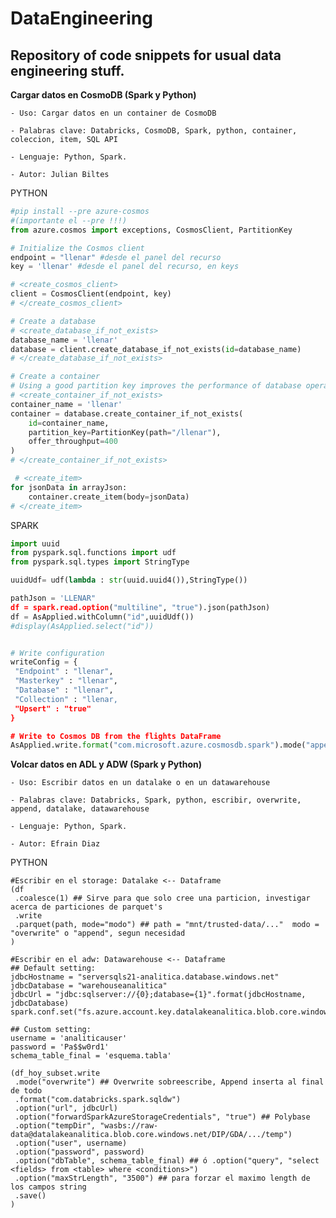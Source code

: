 # DataEngineering
Repository of code snippets for usual data engineering stuff.
-----------------
**Cargar datos en CosmoDB (Spark y Python)**

	- Uso: Cargar datos en un container de CosmoDB

	- Palabras clave: Databricks, CosmoDB, Spark, python, container, coleccion, item, SQL API

	- Lenguaje: Python, Spark.
	
	- Autor: Julian Biltes

PYTHON 
``` python
#pip install --pre azure-cosmos 
#(importante el --pre !!!)
from azure.cosmos import exceptions, CosmosClient, PartitionKey

# Initialize the Cosmos client
endpoint = "llenar" #desde el panel del recurso
key = 'llenar' #desde el panel del recurso, en keys

# <create_cosmos_client>
client = CosmosClient(endpoint, key)
# </create_cosmos_client>

# Create a database
# <create_database_if_not_exists>
database_name = 'llenar'
database = client.create_database_if_not_exists(id=database_name)
# </create_database_if_not_exists>

# Create a container
# Using a good partition key improves the performance of database operations.
# <create_container_if_not_exists>
container_name = 'llenar'
container = database.create_container_if_not_exists(
    id=container_name, 
    partition_key=PartitionKey(path="/llenar"),
    offer_throughput=400
)
# </create_container_if_not_exists>

 # <create_item>
for jsonData in arrayJson:
    container.create_item(body=jsonData)
# </create_item>

```

SPARK 
``` python
import uuid
from pyspark.sql.functions import udf
from pyspark.sql.types import StringType

uuidUdf= udf(lambda : str(uuid.uuid4()),StringType())

pathJson = 'LLENAR"
df = spark.read.option("multiline", "true").json(pathJson)
df = AsApplied.withColumn("id",uuidUdf())
#display(AsApplied.select("id"))


# Write configuration
writeConfig = {
 "Endpoint" : "llenar",
 "Masterkey" : "llenar",
 "Database" : "llenar",
 "Collection" : "llenar,
 "Upsert" : "true"
}

# Write to Cosmos DB from the flights DataFrame
AsApplied.write.format("com.microsoft.azure.cosmosdb.spark").mode("append").options(**writeConfig).save()

```
**Volcar datos en ADL y ADW (Spark y Python)**

	- Uso: Escribir datos en un datalake o en un datawarehouse

	- Palabras clave: Databricks, Spark, python, escribir, overwrite, append, datalake, datawarehouse

	- Lenguaje: Python, Spark.
	
	- Autor: Efrain Diaz

PYTHON 
``` 
#Escribir en el storage: Datalake <-- Dataframe
(df
 .coalesce(1) ## Sirve para que solo cree una particion, investigar acerca de particiones de parquet's
 .write
 .parquet(path, mode="modo") ## path = "mnt/trusted-data/..."  modo = "overwrite" o "append", segun necesidad
)

#Escribir en el adw: Datawarehouse <-- Dataframe
## Default setting:
jdbcHostname = "serversqls21-analitica.database.windows.net"
jdbcDatabase = "warehouseanalitica"
jdbcUrl = "jdbc:sqlserver://{0};database={1}".format(jdbcHostname, jdbcDatabase)
spark.conf.set("fs.azure.account.key.datalakeanalitica.blob.core.windows.net","nZBTj4zDX2m6mAkV7Ya0ntk4H7DrnepqKEbKka11hljaepvX54dYNClnxwRjcR01CBzh4U4G2cXZwp5+ZI3vhA==")

## Custom setting:
username = 'analiticauser'
password = 'Pa$$w0rd1'
schema_table_final = 'esquema.tabla'

(df_hoy_subset.write
 .mode("overwrite") ## Overwrite sobreescribe, Append inserta al final de todo
 .format("com.databricks.spark.sqldw")
 .option("url", jdbcUrl)
 .option("forwardSparkAzureStorageCredentials", "true") ## Polybase
 .option("tempDir", "wasbs://raw-data@datalakeanalitica.blob.core.windows.net/DIP/GDA/.../temp")
 .option("user", username)
 .option("password", password)
 .option("dbTable", schema_table_final) ## ó .option("query", "select <fields> from <table> where <conditions>")
 .option("maxStrLength", "3500") ## para forzar el maximo length de los campos string
 .save()
)
